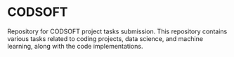 # CODSOFT
Repository for CODSOFT project tasks submission. This repository contains various tasks related to coding projects, data science, and machine learning, along with the code implementations.
